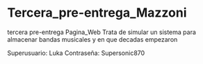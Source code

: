 # Tercera_pre-entrega_Mazzoni
tercera pre-entrega Pagina_Web Trata de simular un sistema para almacenar bandas musicales y en que decadas empezaron


Superusuario: Luka
Contraseña: Supersonic870
